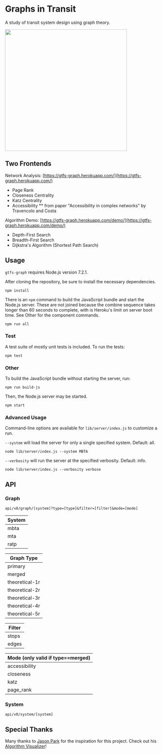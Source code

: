 # Graphs in Transit

A study of transit system design using graph theory.

<img src="http://www.tyleragreen.com/blog_files/2016-10-gtfs-graph/routing1.png" height="400">

## Two Frontends

Network Analysis: [https://gtfs-graph.herokuapp.com/](https://gtfs-graph.herokuapp.com/)
* Page Rank
* Closeness Centrality
* Katz Centrality
* Accessibility
** from paper "Accessibility in complex networks" by Travencolo and Costa

Algorithm Demo: [https://gtfs-graph.herokuapp.com/demo/](https://gtfs-graph.herokuapp.com/demo/)
* Depth-First Search
* Breadth-First Search
* Dijkstra's Algorithm (Shortest Path Search)

## Usage

`gtfs-graph` requires Node.js version 7.2.1.

After cloning the repository, be sure to install the necessary dependencies.

`npm install`

There is an `npm` command to build the JavaScript bundle and start the Node.js server. These are not joined because the combine sequence takes longer than 60 seconds to complete, with is Heroku's limit on server boot time. See Other for the component commands.

`npm run all`

### Test

A test suite of mostly unit tests is included. To run the tests:

`npm test`

### Other

To build the JavaScript bundle without starting the server, run:

`npm run build-js`

Then, the Node.js server may be started.

`npm start`

### Advanced Usage

Command-line options are available for `lib/server/index.js` to customize a run.

`--system` will load the server for only a single specified system. Default: all.

`node lib/server/index.js --system MBTA`

`--verbosity` will run the server at the specified verbosity. Default: info.

`node lib/server/index.js --verbosity verbose`

## API

### Graph

`api/v0/graph/[system]?type=[type]&filter=[filter]&mode=[mode]`

| System |
|---|
|mbta|
|mta|
|ratp|

| Graph Type |
|---|
|primary|
|merged|
|theoretical-1r|
|theoretical-2r|
|theoretical-3r|
|theoretical-4r|
|theoretical-5r|

|Filter|
|---|
|stops|
|edges|

|Mode (only valid if type==merged)|
|---|
|accessibility|
|closeness|
|katz|
|page_rank|

### System

`api/v0/system/[system]`

## Special Thanks

Many thanks to [Jason Park](https://github.com/parkjs814) for the inspiration for this project. Check out his [Algorithm Visualizer](http://algo-visualizer.jasonpark.me/)!
